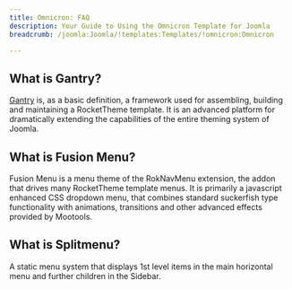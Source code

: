 ```yaml
---
title: Omnicron: FAQ
description: Your Guide to Using the Omnicron Template for Joomla
breadcrumb: /joomla:Joomla/!templates:Templates/!omnicron:Omnicron

---
```


What is Gantry?
-----
[Gantry][gantry] is, as a basic definition, a framework used for assembling, building and maintaining a RocketTheme template. It is an advanced platform for dramatically extending the capabilities of the entire theming system of Joomla.

What is Fusion Menu?
-----
Fusion Menu is a menu theme of the RokNavMenu extension, the addon that drives many RocketTheme template menus. It is primarily a javascript enhanced CSS dropdown menu, that combines standard suckerfish type functionality with animations, transitions and other advanced effects provided by Mootools.

What is Splitmenu?
-----
A static menu system that displays 1st level items in the main horizontal menu and further children in the Sidebar.

[gantry]: http://gantry-framework.org/
[features]: http://demo.rockettheme.com/joomla-Templates/omnicron/features
[font]: http://www.fontsquirrel.com/fonts/ubuntu
[forum]: http://www.rockettheme.com/forum/joomla-template-omnicron/
[dropdown]: http://demo.rockettheme.com/joomla-Templates/omnicron/features/menu-options
[splitmenu]: http://demo.rockettheme.com/joomla-Templates/omnicron/features/menu-options
[extensions]: http://demo.rockettheme.com/joomla-Templates/omnicron/features/extensions
